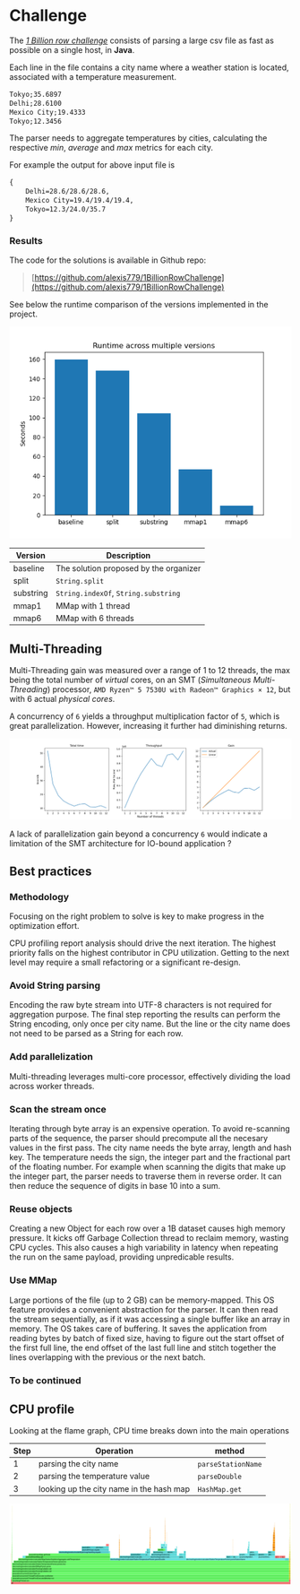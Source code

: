 # Challenge

The *[1 Billion row challenge](https://github.com/gunnarmorling/1brc)* consists of parsing a large csv file as fast as possible on a single host, in **Java**.

Each line in the file contains a city name where a weather station is located, associated with a temperature measurement.

```
Tokyo;35.6897
Delhi;28.6100
Mexico City;19.4333
Tokyo;12.3456
```

The parser needs to aggregate temperatures by cities, calculating the respective *min*, *average* and *max* metrics for each city.

For example the output for above input file is

```
{
    Delhi=28.6/28.6/28.6,
    Mexico City=19.4/19.4/19.4,
    Tokyo=12.3/24.0/35.7
}
```

### Results

The code for the solutions is available in Github repo:

> [https://github.com/alexis779/1BillionRowChallenge](https://github.com/alexis779/1BillionRowChallenge)

See below the runtime comparison of the versions implemented in the project.

![Version comparison](runtime_comparison_versions.png)


| Version | Description |
| - | - |
| baseline| The solution proposed by the organizer|
|split| `String.split` |
|substring| `String.indexOf`, `String.substring` |
|mmap1| MMap with 1 thread|
|mmap6| MMap with 6 threads|


## Multi-Threading

Multi-Threading gain was measured over a range of 1 to 12 threads, the max being the total number of *virtual* cores, on an SMT (*Simultaneous Multi-Threading*) processor, `AMD Ryzen™ 5 7530U with Radeon™ Graphics × 12`, but with 6 actual *physical cores*.

A concurrency of `6` yields a throughput multiplication factor of `5`, which is great parallelization. However, increasing it further had diminishing returns.

![Multi-threading](runtime_comparison_concurrency.png)

A lack of parallelization gain beyond a concurrency `6` would indicate a limitation of the SMT architecture for IO-bound application ?


## Best practices

### Methodology

Focusing on the right problem to solve is key to make progress in the optimization effort.

CPU profiling report analysis should drive the next iteration. The highest priority falls on the highest contributor in CPU utilization. Getting to the next level may require a small refactoring or a significant re-design.

### Avoid String parsing

Encoding the raw byte stream into UTF-8 characters is not required for aggregation purpose. The final step reporting the results can perform the String encoding, only once per city name. But the line or the city name does not need to be parsed as a String for each row.

### Add parallelization

Multi-threading leverages multi-core processor, effectively dividing the load across worker threads.

### Scan the stream once

Iterating through byte array is an expensive operation. To avoid re-scanning parts of the sequence, the parser should precompute all the necesary values in the first pass. The city name needs the byte array, length and hash key. The temperature needs the sign, the integer part and the fractional part of the floating number. For example when scanning the digits that make up the integer part, the parser needs to traverse them in reverse order. It can then reduce the sequence of digits in base 10 into a sum.

### Reuse objects

Creating a new Object for each row over a 1B dataset causes high memory pressure. It kicks off Garbage Collection thread to reclaim memory, wasting CPU cycles. This also causes a high variability in latency when repeating the run on the same payload, providing unpredicable results.

### Use MMap

Large portions of the file (up to 2 GB) can be memory-mapped. This OS feature provides a convenient abstraction for the parser. It can then read the stream sequentially, as if it was accessing a single buffer like an array in memory. The OS takes care of buffering. It saves the application from reading bytes by batch of fixed size, having to figure out the start offset of the first full line, the end offset of the last full line and stitch together the lines overlapping with the previous or the next batch.

### To be continued


## CPU profile

Looking at the flame graph, CPU time breaks down into the main operations

| Step | Operation | method |
| --- | --- | --- |
1 | parsing the city name | `parseStationName`
2 | parsing the temperature value | `parseDouble`
3 | looking up the city name in the hash map | `HashMap.get`

![Flame Graph](./flamegraph_cpu.png)